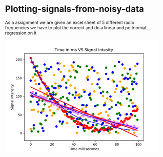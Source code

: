 # Plotting-signals-from-noisy-data

As a assignment we are given an excel sheet of 5 different radio frequencies 
we have to plot the correct and do a linear and poltnomial regression on it

![alt text](https://github.com/harshnagarkar/Plotting-signals-from-noisy-data/blob/master/Figure_1.png)
